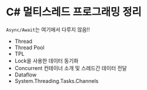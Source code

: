 # C# 멀티스레드 프로그래밍 정리

`Async/Await`는 여기에서 다루지 않음!!

- Thread
- Thread Pool
- TPL
- Lock을 사용한 데이터 동기화
- Concurrent 컨테이너 소개 및 스레드간 데이터 전달 
- Dataflow
- System.Threading.Tasks.Channels


